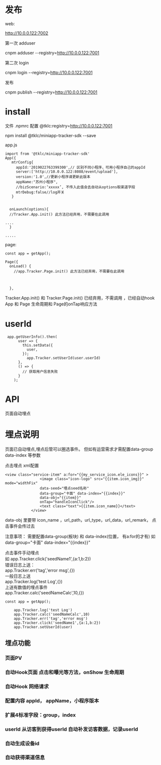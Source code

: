 
# 发布  
web:

http://10.0.0.122:7002



第一次 adduser 

cnpm adduser --registry=http://10.0.0.122:7001



第二次 login

cnpm login --registry=http://10.0.0.122:7001





发布

cnpm publish --registry=http://10.0.0.122:7001


# install
文件 .npmrc 配置
@tklc:registry=http://10.0.0.122:7001

npm install @tklc/miniapp-tracker-sdk --save  

app.js

```
import from '@tklc/miniapp-tracker-sdk'
App({
   mtrConfig{
     appId:'2019022763399300',// 区别不同小程序，可用小程序自己的appId
     server:['http://10.0.0.122:8088/event/upload'],
     version:'1.0',//更新小程序请更新此版本  
     appName:"苏州小程序",
     //bizScenario:‘xxxxx’, 不传入此值会去自动从options取渠道字段   
     mtrDebug:false//log开关
   }


  onLaunch(options){
  //Tracker.App.init() 此方法已经弃用，不需要在此调用

....
  }

.....

```

page:

```
const app = getApp();

Page({
  onLoad() {
    //app.Tracker.Page.init() 此方法已经弃用，不需要在此调用



  },

```
Tracker.App.init() 和 Tracker.Page.init() 已经弃用，不需调用 ，已经自动hook App 和  Page 生命周期和 Page的onTap响应方法

# userId

```
 app.getUserInfo().then(
      user => {
        this.setData({
          user,
        });
          app.Tracker.setUserId(user.userId)
      },
      () => {
        // 获取用户信息失败
      }
    );

```

# API

页面自动埋点

# 埋点说明
页面已自动埋点,埋点后管可以圈选事件。 但如有运营需求才需配置data-group  data-index 等参数

点击埋点 xml配置
~~~
<view class="service-item" a:for="{{my_service_icon.ele_icons}}" >
                <image class="icon-logo" src="{{item.icon_img}}" mode="widthFix"  
                data-seed="埋点seed名称"
                data-group="卡面" data-index="{{index}}"
                data-obj="{{item}}" 
                onTap="handleIconClick"/>
                <text class="text">{{item.icon_name}}</text>
            </view>
~~~
 data-obj  里要带 icon_name ，url_path，url_type，url_data，url_remark， 点击事件会传过去

注意事项： 需要配置data-group(板块) 和 data-index(位置， 有a:for的才有)
如
data-group="卡面" data-index="{{index}}"







点击事件手动埋点  
 如 app.Tracker.click('seedName1',{a:1,b:2})  
错误日志上送：  
 app.Tracker.err('tag','error msg',{})  
一般日志上送  
 app.Tracker.log('test Log',{})  
上送有数值的埋点事件  
 app.Tracker.calc('seedNameCalc',10,{})

```
const app = getApp();

    app.Tracker.log('test Log')
    app.Tracker.calc('seedNameCalc',10)
    app.Tracker.err('tag','error msg')
    app.Tracker.click('seedName1',{a:1,b:2})
    app.Tracker.setUserId(user)
```




## 埋点功能

### 页面PV
### 自动Hook页面 点击和曝光等方法，onShow 生命周期
### 自动Hook 网络请求
### 配置内容 appId， appName，小程序版本
### 扩展4标准字段：group，index
### userId 从访客到获得userId 自动补发访客数据，记录userId
### 自动生成设备id
### 自动获得渠道信息